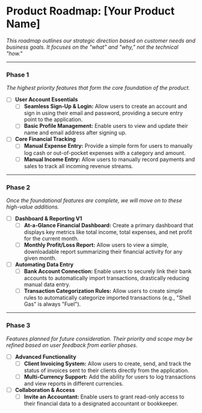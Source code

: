 # Product Roadmap: [Your Product Name]

_This roadmap outlines our strategic direction based on customer needs and business goals. It focuses on the "what" and "why," not the technical "how."_

---

### Phase 1

_The highest priority features that form the core foundation of the product._

- [ ] **User Account Essentials**
  - [ ] **Seamless Sign-Up & Login:** Allow users to create an account and sign in using their email and password, providing a secure entry point to the application.
  - [ ] **Basic Profile Management:** Enable users to view and update their name and email address after signing up.

- [ ] **Core Financial Tracking**
  - [ ] **Manual Expense Entry:** Provide a simple form for users to manually log cash or out-of-pocket expenses with a category and amount.
  - [ ] **Manual Income Entry:** Allow users to manually record payments and sales to track all incoming revenue streams.

---

### Phase 2

_Once the foundational features are complete, we will move on to these high-value additions._

- [ ] **Dashboard & Reporting V1**
  - [ ] **At-a-Glance Financial Dashboard:** Create a primary dashboard that displays key metrics like total income, total expenses, and net profit for the current month.
  - [ ] **Monthly Profit/Loss Report:** Allow users to view a simple, downloadable report summarizing their financial activity for any given month.

- [ ] **Automating Data Entry**
  - [ ] **Bank Account Connection:** Enable users to securely link their bank accounts to automatically import transactions, drastically reducing manual data entry.
  - [ ] **Transaction Categorization Rules:** Allow users to create simple rules to automatically categorize imported transactions (e.g., "Shell Gas" is always "Fuel").

---

### Phase 3

_Features planned for future consideration. Their priority and scope may be refined based on user feedback from earlier phases._

- [ ] **Advanced Functionality**
  - [ ] **Client Invoicing System:** Allow users to create, send, and track the status of invoices sent to their clients directly from the application.
  - [ ] **Multi-Currency Support:** Add the ability for users to log transactions and view reports in different currencies.

- [ ] **Collaboration & Access**
  - [ ] **Invite an Accountant:** Enable users to grant read-only access to their financial data to a designated accountant or bookkeeper.
